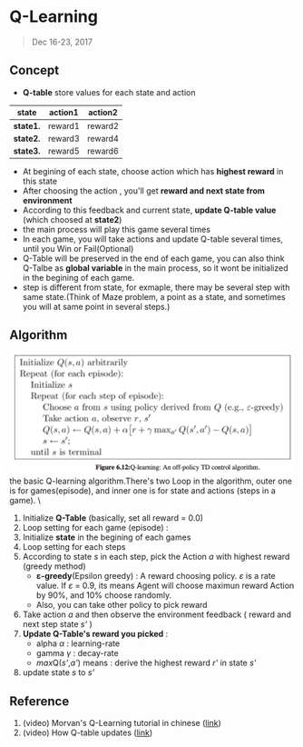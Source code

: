 # Q-Learning
> Dec 16-23, 2017

## Concept
- **Q-table** store values for each state and action

| state        | action1       | action2   |
| ------------- |:-------------:| :--------:|
| **state1.**  | reward1		|reward2	|
| **state2.**  | reward3       |reward4    |
| **state3.**  | reward5       |reward6    |

- At begining of each state, choose action which has **highest reward** in this state
- After choosing the action , you'll get **reward and next state from environment**
- According to this feedback and current state, **update Q-table value** (which choosed at **state2**)
- the main process will play this game several times
- In each game, you will take actions and update Q-table several times, until you Win or Fail(Optional)
- Q-Table will be preserved in the end of each game, you can also think Q-Talbe as **global variable** in the main process, so it wont be initialized in the begining of each game.
- step is different from state, for exmaple, there may be several step with same state.(Think of Maze problem, a point as a state, and sometimes you will at same point in several steps.)

## Algorithm
![algorithm](./img/QLearning_algo.png) \
the basic Q-learning algorithm.There's two Loop in the algorithm, outer one is for games(episode), and inner one is for state and actions (steps in a game). \

1. Initialize **Q-Table** (basically, set all reward = 0.0)
2. Loop setting for each game (episode) :
3. Initialize **state** in the begining of each games
4. Loop setting for each steps
5. According to state *s* in each step, pick the Action *a* with highest reward (greedy method)
	- **ε-greedy**(Epsilon greedy) : A reward choosing policy. *ε* is a rate value. If *ε* = 0.9, its means Agent will choose maximun reward Action by 90%, and 10% choose randomly.
	- Also, you can take other policy to pick reward
6. Take action *a* and then observe the environment feedback ( reward and next step state *s'* )
7. **Update Q-Table's reward you picked** : 
	- alpha *α* : learning-rate
	- gamma *γ* : decay-rate
	- *max*Q(*s'*,*a'*) means : derive the highest reward *r'* in state *s'*
8. update state *s* to *s'*

## Reference
1. (video) Morvan's Q-Learning tutorial in chinese ([link](https://morvanzhou.github.io/tutorials/machine-learning/reinforcement-learning/2-2-tabular-q1/))
2. (video) How Q-table updates ([link](https://www.youtube.com/watch?time_continue=207&v=qz_4kDieX64))